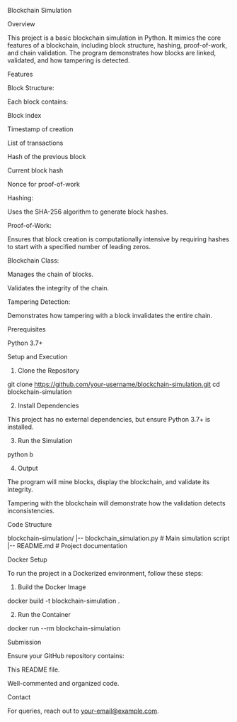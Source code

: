 Blockchain Simulation

Overview

This project is a basic blockchain simulation in Python. It mimics the core features of a blockchain, including block structure, hashing, proof-of-work, and chain validation. The program demonstrates how blocks are linked, validated, and how tampering is detected.

Features

Block Structure:

Each block contains:

Block index

Timestamp of creation

List of transactions

Hash of the previous block

Current block hash

Nonce for proof-of-work

Hashing:

Uses the SHA-256 algorithm to generate block hashes.

Proof-of-Work:

Ensures that block creation is computationally intensive by requiring hashes to start with a specified number of leading zeros.

Blockchain Class:

Manages the chain of blocks.

Validates the integrity of the chain.

Tampering Detection:

Demonstrates how tampering with a block invalidates the entire chain.

Prerequisites

Python 3.7+

Setup and Execution

1. Clone the Repository

git clone https://github.com/your-username/blockchain-simulation.git
cd blockchain-simulation

2. Install Dependencies

This project has no external dependencies, but ensure Python 3.7+ is installed.

3. Run the Simulation

python b

4. Output

The program will mine blocks, display the blockchain, and validate its integrity.

Tampering with the blockchain will demonstrate how the validation detects inconsistencies.

Code Structure

blockchain-simulation/
|-- blockchain_simulation.py  # Main simulation script
|-- README.md                 # Project documentation

Docker Setup

To run the project in a Dockerized environment, follow these steps:

1. Build the Docker Image

docker build -t blockchain-simulation .

2. Run the Container

docker run --rm blockchain-simulation

Submission

Ensure your GitHub repository contains:

This README file.

Well-commented and organized code.

Contact

For queries, reach out to your-email@example.com.

